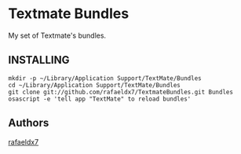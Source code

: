 # Textmate Bundles

My set of Textmate's bundles.

## INSTALLING

    mkdir -p ~/Library/Application Support/TextMate/Bundles
    cd ~/Library/Application Support/TextMate/Bundles
    git clone git://github.com/rafaeldx7/TextmateBundles.git Bundles
    osascript -e 'tell app "TextMate" to reload bundles'

## Authors

[rafaeldx7][mt]

[mt]:http://rafaeldx7.github.com